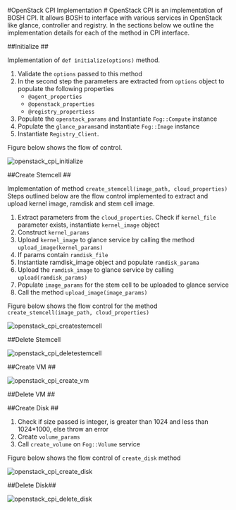 #OpenStack CPI Implementation #
OpenStack CPI is an implementation of BOSH CPI. It allows BOSH to interface with various services in OpenStack like glance, controller and registry. In the sections below we outline the implementation details for each of the method in CPI interface.

##Initialize ##

Implementation of `def initialize(options)` method. 

1. Validate the `options` passed to this method
2. In the second step the parameters are extracted from `options` object to populate the following properties 
	+ `@agent_properties`	
	+ `@openstack_properties`
	+ `@registry_propertiess`
3. Populate the `openstack_params` and Instantiate `Fog::Compute` instance
4. Populate the `glance_params`and instantiate `Fog::Image` instance
5. Instantiate `Registry_Client`.

Figure below shows the flow of control.

![openstack_cpi_initialize](https://raw.github.com/rajdeepd/openstack-bosh-cpi/master/images/openstack_cpi_initialize.png)

##Create Stemcell ##

Implementation of method `create_stemcell(image_path, cloud_properties)`
Steps outlined below are the flow control implemented to extract and upload kernel image, ramdisk and stem cell image.

1. Extract parameters from the `cloud_properties`. Check if `kernel_file` parameter exists, instantiate `kernel_image` object
2. Construct `kernel_params`
3. Upload `kernel_image` to glance service by calling the method `upload_image(kernel_params)`
4. If params contain `ramdisk_file` 
5. Instantiate ramdisk_image object and populate `ramdisk_parama`
6. Upload the `ramdisk_image` to glance service by calling `upload(ramdisk_params)`
7. Populate `image_params` for the stem cell to be uploaded to glance service
8. Call the method `upload_image(image_params)` 

Figure below shows the flow control for the method `create_stemcell(image_path, cloud_properties)`

![openstack_cpi_createstemcell](https://raw.github.com/rajdeepd/openstack-bosh-cpi/master/images/openstack_cpi_createstemcell.png)

##Delete Stemcell

![openstack_cpi_deletestemcell](https://raw.github.com/rajdeepd/openstack-bosh-cpi/master/images/openstack_cpi_deletestemcell.png)

##Create VM ##

![openstack_cpi_create_vm](https://raw.github.com/rajdeepd/openstack-bosh-cpi/master/images/openstack_cpi_create_vm.png)

##Delete VM ##

##Create Disk ##

1. Check if size passed is integer, is greater than 1024 and less than 1024*1000, else throw an error
2. Create `volume_params`
3. Call `create_volume` on `Fog::Volume` service

Figure below shows the flow control of `create_disk` method

![openstack_cpi_create_disk](https://raw.github.com/rajdeepd/openstack-bosh-cpi/master/images/openstack_cpi_create_disk.png)

##Delete Disk##

![openstack_cpi_delete_disk](https://raw.github.com/rajdeepd/openstack-bosh-cpi/master/images/openstack_cpi_delete_disk.png)